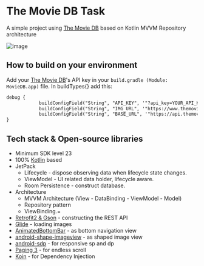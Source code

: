# The Movie DB Task

A simple project using [The Movie DB](https://www.themoviedb.org) based on Kotlin MVVM Repository architecture<br>

![image](https://github.com/faathirmashar/Placeholder/blob/master/application_demo.gif)

## How to build on your environment
Add your [The Movie DB](https://www.themoviedb.org)'s API key in your `build.gradle (Module: MovieDB.app)` file. In buildTypes{} add this:
```xml
debug {
            buildConfigField("String", "API_KEY", '"?api_key=YOUR_API_KEY"')
            buildConfigField("String", "IMG_URL", '"https://www.themoviedb.org/t/p/w600_and_h900_bestv2"')
            buildConfigField("String", "BASE_URL", '"https://api.themoviedb.org"')
}
```

## Tech stack & Open-source libraries
- Minimum SDK level 23
- 100% [Kotlin](https://kotlinlang.org/) based
- JetPack
  - Lifecycle - dispose observing data when lifecycle state changes.
  - ViewModel - UI related data holder, lifecycle aware.
  - Room Persistence - construct database.
- Architecture
  - MVVM Architecture (View - DataBinding - ViewModel - Model)
  - Repository pattern
  - ViewBinding.=
- [Retrofit2 & Gson](https://github.com/square/retrofit) - constructing the REST API
- [Glide](https://github.com/bumptech/glide) - loading images
- [AnimatedBottomBar](https://github.com/Droppers/AnimatedBottomBar) - as bottom navigation view
- [android-shape-imageview](https://github.com/siyamed/android-shape-imageview) - as shaped image view
- [android-sdp](https://github.com/intuit/sdp) - for responsive sp and dp
- [Paging 3](https://developer.android.com/topic/libraries/architecture/paging/v3-overview?hl=id) - for endless scroll
- [Koin](https://insert-koin.io/) - for Dependency Injection
